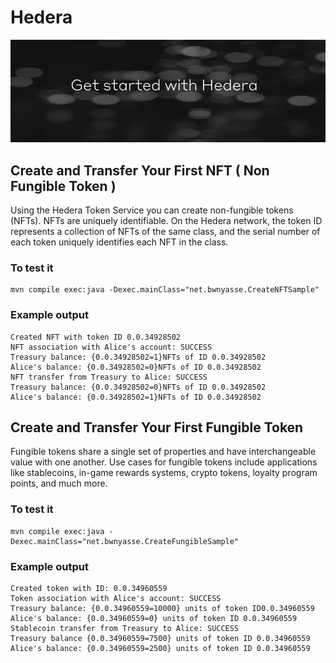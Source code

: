 
# Hedera 

![hedera](../hedera.png)

## Create and Transfer Your First NFT ( Non Fungible Token )

Using the Hedera Token Service you can create non-fungible tokens (NFTs). NFTs are uniquely identifiable. On the Hedera network, the token ID represents a collection of NFTs of the same class, and the serial number of each token uniquely identifies each NFT in the class.

### To test it 

    mvn compile exec:java -Dexec.mainClass="net.bwnyasse.CreateNFTSample"

### Example output

    Created NFT with token ID 0.0.34928502
    NFT association with Alice's account: SUCCESS
    Treasury balance: {0.0.34928502=1}NFTs of ID 0.0.34928502
    Alice's balance: {0.0.34928502=0}NFTs of ID 0.0.34928502
    NFT transfer from Treasury to Alice: SUCCESS
    Treasury balance: {0.0.34928502=0}NFTs of ID 0.0.34928502
    Alice's balance: {0.0.34928502=1}NFTs of ID 0.0.34928502

## Create and Transfer Your First Fungible Token

Fungible tokens share a single set of properties and have interchangeable value with one another. Use cases for fungible tokens include applications like stablecoins, in-game rewards systems, crypto tokens, loyalty program points, and much more.

### To test it 

    mvn compile exec:java -Dexec.mainClass="net.bwnyasse.CreateFungibleSample"

### Example output

    Created token with ID: 0.0.34960559
    Token association with Alice's account: SUCCESS
    Treasury balance: {0.0.34960559=10000} units of token ID0.0.34960559
    Alice's balance: {0.0.34960559=0} units of token ID 0.0.34960559
    Stablecoin transfer from Treasury to Alice: SUCCESS
    Treasury balance {0.0.34960559=7500} units of token ID 0.0.34960559
    Alice's balance: {0.0.34960559=2500} units of token ID 0.0.34960559